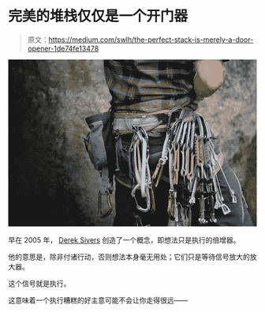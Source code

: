 # 完美的堆栈仅仅是一个开门器

> 原文：<https://medium.com/swlh/the-perfect-stack-is-merely-a-door-opener-1de74fe13478>

![](img/3fd5086c3e1e6e0d6d8e041ea61fcb8e.png)

早在 2005 年， [Derek Sivers](https://medium.com/u/9be158e2dc97?source=post_page-----1de74fe13478--------------------------------) 创造了一个概念，即想法只是执行的倍增器。

他的意思是，除非付诸行动，否则想法本身毫无用处；它们只是等待信号放大的放大器。

这个信号就是执行。

这意味着一个执行糟糕的好主意可能不会让你走得很远——